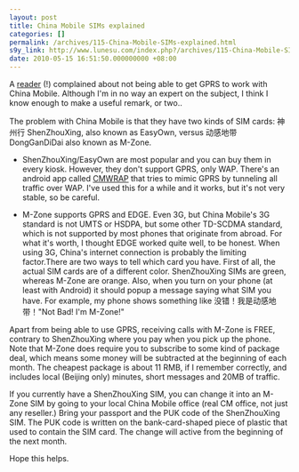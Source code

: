 ```yaml
---
layout: post
title: China Mobile SIMs explained
categories: []
permalink: /archives/115-China-Mobile-SIMs-explained.html
s9y_link: http://www.lunesu.com/index.php?/archives/115-China-Mobile-SIMs-explained.html
date: 2010-05-15 16:51:50.000000000 +08:00
---
```

A <a href="http://lunesu.com/index.php?/archives/114-New-phone-number.html#c1835" title="Jose">reader</a> (!) complained about not being able to get GPRS to work with China Mobile. Although I'm in no way an expert on the subject, I think I know enough to make a useful remark, or two..

The problem with China Mobile is that they have two kinds of SIM cards: 神州行 ShenZhouXing, also known as EasyOwn, versus 动感地带 DongGanDiDai also known as M-Zone.

* ShenZhouXing/EasyOwn are most popular and you can buy them in every kiosk. However, they don't support GPRS, only WAP. There's an android app called <a href="http://code.google.com/p/cmwrap/" title="CMWrap">CMWRAP</a> that tries to mimic GPRS by tunneling all traffic over WAP. I've used this for a while and it works, but it's not very stable, so be careful.

* M-Zone supports GPRS and EDGE. Even 3G, but China Mobile's 3G standard is not UMTS or HSDPA, but some other TD-SCDMA standard, which is not supported by most phones that originate from abroad. For what it's worth, I thought EDGE worked quite well, to be honest. When using 3G, China's internet connection is probably the limiting factor.There are two ways to tell which card you have. First of all, the actual SIM cards are of a different color. ShenZhouXing SIMs are green, whereas M-Zone are orange. Also, when you turn on your phone (at least with Android) it should popup a message saying what SIM you have. For example, my phone shows something like 没错！我是动感地带！"Not Bad! I'm M-Zone!"

Apart from being able to use GPRS, receiving calls with M-Zone is FREE, contrary to ShenZhouXing where you pay when you pick up the phone. Note that M-Zone does require you to subscribe to some kind of package deal, which means some money will be subtracted at the beginning of each month. The cheapest package is about 11 RMB, if I remember correctly, and includes local (Beijing only) minutes, short messages and 20MB of traffic.

If you currently have a ShenZhouXing SIM, you can change it into an M-Zone SIM by going to your local China Mobile office (real CM office, not just any reseller.) Bring your passport and the PUK code of the ShenZhouXing SIM. The PUK code is written on the bank-card-shaped piece of plastic that used to contain the SIM card. The change will active from the beginning of the next month.

Hope this helps.
